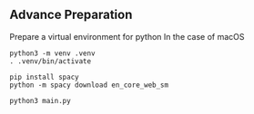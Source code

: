 ## Advance Preparation
Prepare a virtual environment for python
In the case of macOS
```
python3 -m venv .venv
. .venv/bin/activate
```

```
pip install spacy
python -m spacy download en_core_web_sm
```

```
python3 main.py
```
